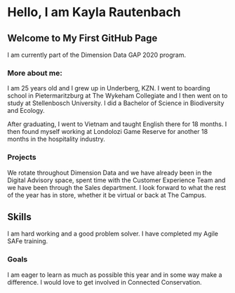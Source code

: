 # Hello, I am Kayla Rautenbach
## Welcome to My First GitHub Page

I am currently part of the Dimension Data GAP 2020 program. 

### More about me:

 I am 25 years old and I grew up in Underberg, KZN. I went to boarding school in Pietermaritzburg at The Wykeham Collegiate and I then went on to study at Stellenbosch University. I did a Bachelor of Science in Biodiversity and Ecology. 
 
 After graduating, I went to Vietnam and taught English there for 18 months. I then found myself working at Londolozi Game Reserve for another 18 months in the hospitality industry. 

### Projects

 We rotate throughout Dimension Data and we have already been in the Digital Advisory space, spent time with the Customer Experience Team and we have been through the Sales department. I look forward to what the rest of the year has in store, whether it be virtual or back at The Campus. 
 
 ## Skills
 
 I am hard working and a good problem solver. I have completed my Agile SAFe training. 
 
### Goals

 I am eager to learn as much as possible this year and in some way make a difference. I would love to get involved in Connected Conservation. 

